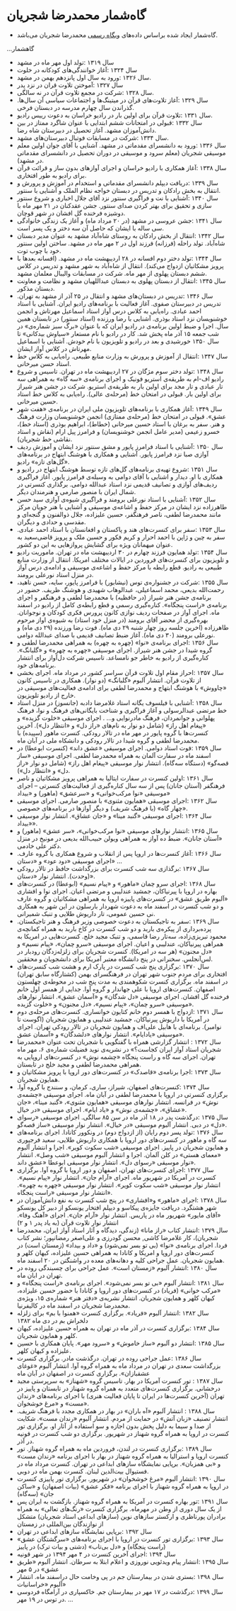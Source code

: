 # گاه‌شمار محمدرضا شجریان

* گاه‌شمار ایجاد شده براساس داده‌های [وبگاه رسمی](https://mohammadrezashajarian.com/%d9%85%d8%ad%d9%85%d8%af%d8%b1%d8%b6%d8%a7-%d8%b4%d8%ac%d8%b1%db%8c%d8%a7%d9%86/) محمدرضا شجریان می‌باشد.

...گاهشمار
- سال ۱۳۱۹
  :تولد اول مهر ماه در مشهد
- سال ۱۳۲۴
  :آغاز خوانندگی‌های کودکانه در خلوت
- سال ۱۳۲۶
  :ورود به سال اول پانزدهم بهمن در مشهد.
- سال ۱۳۲۷
  :آموختن تلاوت قران در نزد پدر
- سال ۱۳۲۸
  :شرکت در مجمع تلاوت قرآن در نه سالگی.
- سال ۱۳۲۹
  :آغاز تلاوت‌های قرآن در میتینگ‌ها و اجتماعات سیاسی آن سال‌ها. گذراندن سال چهارم مدرسه در دبستان فرخی.
- سال ۱۳۳۱
  :تلاوت قرآن برای اولین بار در رادیو خراسان به دعوت رییس رادیو.
- سال ۱۳۳۲
  :قبولی در امتحانات ششم ابتدایی با عنوان شاگرد ممتاز در بین دانش‌آموزان مشهد. آغاز تحصیل در دبیرستان شاه رضا.
- سال ۱۳۳۴
  :شرکت در مسابقات فوتبال دبیرستان‌های مشهد.
- سال ۱۳۳۶
  :ورود به دانشسرای مقدماتی در مشهد. آشنایی با آقای جوان اولین معلم موسیقی شجریان (معلم سرود و موسیقی در دوران تحصیل در دانشسرای مقدماتی در مشهد).
- سال ۱۳۳۸
  :آغاز همکاری با رادیو خراسان و اجرای آوازهای بدون ساز و قرائت قرآن برای رادیو به طور افتخاری.
- سال ۱۳۳۹
  :دریافت دیپلم دانشسرای مقدماتی و استخدام در آموزش و پرورش و انتقال به بخش رادکان و تدریس در دبستان خواجه نظام الملک و آشنایی با سنتور.
- سال ۱۳۴۰
  :آشنایی با نت و فراگیری سنتور نزد آقای جلال اخباری و شروع سنتور سازی و تحقیق برای بهتر کردن صدای سنتور. جشن عقدکنان در ۲۱ مهر ماه با دوشیزه فرخنده گل افشان در شهر قوچان.
- سال ۱۳۴۱
  :جشن عروسی در مشهد (در ۲۰ مرداد ماه) و آغاز یک زندگی خانوادگی سی ساله با ایشان که حاصل آن سه دختر و یک پسر است.
- سال ۱۳۴۲
  :انتقال از بخش رادکان به روستای شاه‌آباد مشهد به عنوان مدیر دبستان شاه‌آباد. تولد راحله (فرزانه) فرزند اول در ۲ مهر ماه در مشهد. ساختن اولین سنتور خود با چوب توت.
- سال ۱۳۴۴
  :تولد دختر دوم افسانه در ۲۸ اردیبهشت ماه در مشهد. (افسانه بعدها با پرویز مشکاتیان ازدواج می‌کند). انتقال از شاه‌آباد به شهر مشهد و تدریس در کلاس ششم دبستان پهلوی از مهر ماه. شرکت در مسابقات والیبال معلمان مشهد.
- سال ۱۳۴۵
  :انتقال از دبستان پهلوی به دبستان عبداللهیان مشهد و نظامت و معاونت دبستان مذکور.
- سال ۱۳۴۶
  :تدریس در دبستان‌های مشهد و انتقال در ۲۵ آذر از مشهد به تهران. تدریس در دبیرستان صفوی. آغاز فعالیت با برنامه‌های رادیو ایران. آشنایی با استاد احمد عبادی. راه‌یابی به کلاس درس آواز استاد اسماعیل مهرتاش و انجمن خوشنویسان نزد استاد بوذری. آشنایی با رضا ورزنده (استاد سنتور) در تابستان همین سال. اجرا و ضبط اولین برنامه‌ی در رادیو ایران که با عنوان «برگ سبز شماره‌ی» در شب جمعه ۱۵ آذر ماه پخش شد. کار در رادیو با نام مستعار «سیاوش بیدکانی» تا سال ۱۳۵۰ خورشیدی و بعد در رادیو و تلویزیون با نام خودش. آشنایی با اسماعیل مهرتاش در کلاس آواز ایشان.
- سال ۱۳۴۷
  :انتقال از آموزش و پرورش به وزارت منابع طبیعی. راه‌یابی به کلاس خط استاد حسن میرخانی.
- سال ۱۳۴۸
  :تولد دختر سوم مژگان در ۲۷ اردیبهشت ماه در تهران. تاسیس و شروع رادیو اف-ام به طریقه‌ی استریو فونیک و اجرای برنامه‌ی «سه گاه» به همراهی سه تار عبادی و تار مجد برای اولین بار به طریقه‌ی استریو. شرکت در جشن هنر شیراز برای اولین بار. قبولی در امتحان خط (مرحله‌ی عالی). راه‌یابی به کلاس خط استاد حسین میرخانی.
- سال ۱۳۴۹
  :آغاز همکاری با برنامه‌های تلویزیون ملی ایران در برنامه‌ی «هفت شهر عشق». قبولی در امتحان خط (مرحله‌ی ممتازی) انجمن خوشنویسان وزارت فرهنگ و هنر. سفر به برغان با استاد حسین میرخانی (خطاط)، ابراهیم بوذری (استاد خط)، خسرو زعیمی (مدیر عامل انجمن خوشنویسان) و فرامرز پیل ارام (نقاش و استاد نقاشی خط شجریان).
- سال ۱۳۵۰
  :آشنایی با استاد فرامرز پایور و مشق سنتور نزد ایشان و آموزش ردیف آوازی صبا نزد فرامرز پایور. آشنایی و همکاری با هوشنگ ابتهاج در برنامه‌های «گل‌های تازه» رادیو.
- سال ۱۳۵۱
  :شروع تهیه‌ی برنامه‌های گل‌های تازه توسط هوشنگ ابتهاج در رادیو و همکاری با او. دیدار و اشنایی با آقای دوامی به وسیله‌ی فرامرز پایور. آغاز فراگیری ردیف‌های آوازی و تصانیف قدیمی نزد استاد عبدالله دوامی. برگذاری کنسرتی در شمال ایران با منصور صارمی و هنرمندان دیگر.
- سال ۱۳۵۲
  :آشنایی با استاد نورعلی برومند و فراگیری شیوه‌ی آوازی سید حسن طاهرزاده نزد ایشان در مرکز حفظ و اشاعه‌ی موسیقی و آشنایی با هنر جویان مرکز مانند محمدرضا لطفی، ناصر فرهنگفر، حسین علیزاده، جلال ذوالفنون و گنجه‌ای و مقدسی و حدادی و دیگران.
- سال ۱۳۵۳
  :سفر برای کنسرت‌های هند و پاکستان و افغانستان با استاد احمد عبادی. سفر به چین و ژاپن با احمد احرار و کریم فکور و حسین ملک و پرویز قاضی‌سعید به عنوان میهمانان ویژه برای گشایش پروازهایی به این دو کشور.
- سال ۱۳۵۴
  :تولد همایون فرزند چهارم در ۳۰ اردیبهشت ماه در تهران. ماموریت رادیو و تلویزیون برای کنسرت‌های فروردین در ایالات مختلف امریکا. انتقال از وزارت منابع طبیعی به رادیو. قطع رابطه با مرکز حفظ و اشاعه‌ی موسیقی و ادامه‌ی درس آواز در منزل استاد نورعلی برومند.
- سال ۱۳۵۵
  :شرکت در جشنواره‌ی توس (نیشابور) با فرامرز پایور، سایه، حسن ناهید، رحمت‌الله بدیعی، محمد اسماعیلی، عبدالوهاب شهیدی و هوشنگ ظریف. حضور در برنامه‌ی جشن هنر شیراز (در حافظیه) با محمدرضا لطفی و فرهنگفر و اجرای برنامه‌ی «راست پنجگاه». کناره‌گیری رسمی و قطع رابطه‌ی کامل از رادیو در اسفند ماه. اجرای آواز در صفحات ردیف نوازی کانون پرورس فکری کودکان و نوجوانان. بهره‌گیری از محضر آقای برومند (در منزل خود استاد) به شیوه‌ی اواز مرحوم طاهرزاده (اخرین جلسه روز چهار شنبه ۲۹ دی ماه). فوت رضا ورزنده (۲۹ دی ماه) و نورعلی برومند (۳۰ دی ماه). آغاز ضبط تصانیف قدیمی با صدای عبدالله دوامی.
- سال ۱۳۵۶
  :اجرای برنامه‌ی «نوا» (چهره به چهره) به همراهی محمدرضا لطفی و گروه شیدا در جشن هنر شیراز. اجرای موسیقی «چهره به چهره» و «گلبانگ». کناره‌گیری از رادیو به خاطر جو نامساعد. تاسیس شرکت دل‌آواز برای انتشار برنامه‌های خود.
- سال ۱۳۵۷
  :احراز مقام اول تلاوت قرآن سراسر کشور در مرداد ماه. اجرای بخشی از تلاوت قرآن. انتشار آلبوم «گلبانگ» (دو نوار). همکاری در تاسیس کانون «چاووش» با هوشنگ ابتهاج و محمدرضا لطفی برای ادامه‌ی فعالیت‌های موسیقی در خارج از رادیو تلویزیون.
- سال ۱۳۵۸
  :آشنایی با فیلسوف یگانه استاد غلامرضا دادبه (جانسوز) در منزل استاد خط مرتضی عبدالرسولی و آغاز فراگیری و شناخت بایگانی‌های فرهنگ و نوا، فرهنگ پهلوانی و جوانمردان، فرهنگ مادرنوایی و… . اجرای موسیقی «خلوت گزیده» و «پیغام اهل راز» (شامل دو نوار به نام‌های  «راز دل» و «انتظار دل»). آخرین کنسرت‌ها با گروه پایور در مهر ماه در تالار رودکی. کنسرت ماهور (سپیده) با محمدرضا لطفی و گروه شیدا در تالار رودکی و دانشکاه ملی در آبان ماه.
- سال ۱۳۵۹
  :فوت استاد دوامی. اجرای موسیقی «عشق داند» (کنسرت ابوعطا) در اسفند ماه در سفارت آلمان به همراه محمدرضا لطفی. اجرای موسیقی «ساز قصه‌گو» (دستگاه سه‌گاه). انتشار نوار موسیقی «پیغام اهل راز» (شامل دو نوار «راز دل» و «انتظار دل»).
- سال ۱۳۶۱
  :اولین کنسرت در سفارت ایتالیا به همراهی پرویز مشکاتیان و ناصر فرهنگفر (آستان جانان) پس از سه سال کناره‌گیری از فعالیت‌های کنسرتی – اجرای موسیقی «نوا مرکب‌خوانی» و «سرعشق» (ماهور) و «بیداد»
- سال ۱۳۶۲
  :اجرای موسیقی «همایون مثنوی» با منصور صارمی. اجرای موسیقی «چهار گاه» (با فرهنگ شریف) و دیگر آوازها در برنامه‌های خصوصی.
- سال ۱۳۶۴
  :اجرای موسیقی «گنبد مینا» و «جان عشاق». انتشار نوار موسیقی «بیداد».
- سال ۱۳۶۵
  :انتشار نوارهای موسیقی «نوا مرکب‌خوانی»، «سر عشق» (ماهور) و «آستان جانان». ضبط ده آواز به همراهی ویولن حبیب‌الله بدیعی در مونیخ در منزل دکتر علی خادمی.
- سال ۱۳۶۶
  :آغاز کنسرت‌ها در اروپا پس از انقلاب و شروع همکاری با گروه عارف. اجرای موسیقی «دود عود» و «دستان» …
- سال ۱۳۶۷
  :برگذازی سه شب کنسرت برای بزرگداشت حافظ در تالار رودکی (وحدت). انتشار نوار «دستان».
- سال ۱۳۶۸
  :اجرای سرو چمان «ماهور» و «پیام نسیم» (ابوعطا) در کنسرت‌های بهاره در اروپا با پیرنیاکان،‌ جمشید عندلیبی و مرتضی اعیان. اجرای نوا و افشاری «آلبوم طریق عشق» در کنسرت‌های پاییزه اروپا به همراهی مشکاتیان و گروه عارف و دو شب کنسرت در اسفند ماه به دعوت شهردار بارسلون در این شهر به همکاری نی حسین عمومی، تار داریوش طلایی و تنبک شمیرانی.
- سال ۱۳۶۹
  :سفر به تاجیکستان به دعوت خصوصی وزیر فرهنگ و هنر تاجیکستان. پرده‌برداری از پیکره‌ی باربد و دو شب کنسرت در کاخ باربد به همراه کمانچه‌ی محمود تبریزی‌زاده، سه‌تار رضا قاسمی، و تنبک مجید خلج. کنسرت‌هایی در امریکا به همراهی پیرنیاکان، عندلیبی و اعیان. اجرای موسیقی «سرو چمان»، «پیام نسیم» و «دل مجنون» (هر سه در امریکا). کنسرت شجریان برای زلزله‌زدگان رودبار در لس‌آنجلس. سخنرانی در پنج دانشگاه معتبر آمریکا برای دانشجویان و محققین.
- سال ۱۳۷۰
  :برگزاری پنج شب کنسرت در پارک ارم و هشت شب کنسرت‌های افتخاری برای مردم جنوب شهر تهران در فرهنگسرای بهمن (کشتارگاه سابق تهران) در اسفند ماه. برگزاری کنسرت شکوهمندی به مدت پنج شب در محوطه‌ی چهلستون اصفهان. کنسرت‌های اروپا با علی جهاندار و گروه آوا. جدایی از همسر اول خانم فرخنده گل افشان. اجرای موسیقی «دل شدگان» و «آسمان عشق». انتشار نوارهای موسیقی «سرو چمان»، «پیام نسیم»، «دل مجنون» و «خلوت گزیده».
- سال ۱۳۷۱
  :ازدواج با همسر دوم خانم کتایون خوانساری. کنسرت‌های مرحله‌ی دوم در آمریکا با داریوش پیرنیاکان، جمشید عندلیبی و همایون شجریان (اگوست تا نوامبر). برنامه‌ای با هابیل علی‌اف و همایون شجریان در تالار رودکی تهران. اجرای موسیقی «یادایام». انتشار نوارهای «دلشدگان» و «آسمان عشق».
- سال ۱۳۷۲
  : انتشار گزارشی همراه با گفتگویی با شجریان تحت عنوان «محمدرضا شجریان استاد آواز ایران کجاست؟» در نشریه‌ی نوید فضیلت شماره‌ی ۶، مهر ماه تهران. اجرای سه گاه و راست پنجگاه «چشمه نوش» در کنسرت‌های اروپایی به همراهی محمدرضا لطفی و مجید خلج در تابستان.
- سال ۱۳۷۳
  :اجرا برنامه‌ی «قاصدک» در کنسرت‌های دور اروپا با پرویز مشکاتیان و همایون شجریان.
- سال ۱۳۷۴
  :کنسرت‌های اصفهان، شیراز، ساری، کرمان، و سنندج با گروه آوا. برگزاری کنسرتی در اروپا با محمدرضا لطفی در آبان ماه. اجرای موسیقی «چشمه‌ی نوش» در فرانسه. انتشار نوارهای موسیقی «همایون مثنوی»، «گنبد مینا»، «جان عشاق»، «چشمه‌ی نوش» و «یاد ایام». اجرای موسیقی «در خیال».
- سال ۱۳۷۵
  :درگذشت پدر در ۱۸ آذر ماه در سن ۸۵ سالگی. اجرای موسیقی «رسوای دل» در دبی. انتشار آلبوم موسیقی «در خیال». انتشار نوار موسیقی «ساز قصه‌گو».
- سال ۱۳۷۶
  :تولد پسر دوم رایان (از ازدواج دوم) در ونکوور کانادا. اجرای برنامه‌های سه گاه و ماهور در کنسرت‌های دور اروپا با همکاری داریوش طلایی، سعید فرجپوری و همایون شجریان در پاییز. اجرای موسیقی «شب سکوت کویر». اجرا و انتشار آلبوم «معمای هستی» در کلن آلمان. اجرا و انتشار آلبوم موسیقی «شب وصل». انتشار نوار موسیقی «رسوای دل». انتشار نوار موسیقی ابوعطا «عشق داند».
- سال ۱۳۷۷
  :اجرای کنسرت‌های تهران، اصفهان و دور اروپا با گروه آوا. برگزاری کنسرت در آمریکا در شهریور ماه. اجرای «آرام جان». انتشار نوار «پیام نسیم». انتشار نوار موسیقی «شب سکوت کویر». انتشار نوار موسیقی «چهره به چهره». انتشار نوار موسیقی «راست پنجگاه».
- سال ۱۳۷۸
  :اجرای «ماهور» و«افشاری» در پنج شب کنسرت به نفع دانش‌آموزان در شهر هشتگرد. دریافت جایزه‌ی پیکاسو و دیپلم افتخار یونسکو از دبیر کل یونسکو «آقای مایور» شهریور ماه در پاریس. انتشار نوار «آرام جان». اجرای «آهنگ وفا». انتشار نوار تلاوت قرآن (به یاد پدر ۱ و ۲)
- سال ۱۳۷۹
  :انتشار کتاب‌ «راز مانا» (زندگی، دیدگاه و آثار استاد آواز ایران، محمدرضا شجریان)، کار غلامرضا کاشی, محسن گودرزی و علی‌اصغر رمضانپور؛ نشر کتاب فردا. اجرای برنامه‌ی «نوا» (بی تو بسر نمی‌شود) و «داد و بیداد» (زمستان است) در کنسرت‌های دور اروپا و امریکا و کانادا به همراهی حسین علیزاده، کیهان کلهر و همایون شجریان. عمل جراحی کلیه و دهانه‌های معده در واشنگتن در ۲۰ اسفند ماه.
- سال ۱۳۸۰
  :انتشار آلبوم «زمستان است». عمل جراحی برای چسبندگی روده در تهران در ابان ماه.
- سال ۱۳۸۱
  :انتشار آلبوم «بی تو بسر نمی‌شود». اجرای برنامه‌ی «راست پنجگاه» و «مرکب خوانی» (فریاد) در کنسرت‌های دور اروپا و کانادا با حضور حسین علیزاده، کیهان کلهر و همایون شجریان. انتشار نشریه‌ی «دفتر هنر» شماره‌ی ۱۵، ویژه‌ی محمدرضا شجریان در اسفند ماه در کالیفرنیا.
- سال ۱۳۸۲
  :انتشار آلبوم «فریاد». برگزاری کنسرت «همنوا با بم» برای زلزله دلخراش بم در دی ماه ۱۳۸۲
- سال ۱۳۸۴
  :برگزاری کنسرت در آذر ماه در تهران به همراه حسین علیزاده، کیهان کلهر و همایون شجریان.
- سال ۱۳۸۵
  :انتشار دو آلبوم «ساز خاموش» و «سرود مهر». پایان همکاری با حسین علیزاده و کیهان کلهر.
- سال ۱۳۸۶
  :عمل جراحی روده در تهران. درگذشت مادر. برگزاری کنسرت بزرگداشت سعدی در تهران در مرداد ماه به همراه گروه آوا. انتشار آلبوم «غوغای عشقبازان». برگزاری کنسرت در اصفهان در آبان ماه
- سال ۱۳۸۷
  : تور کنسرت آمریکا در بهار. تاسیس گروه «شهناز» به سرپرستی مجید درخشانی. برگزاری کنسرت‌های متعدد به همراه گروه شهناز در تابستان و پاییز در تهران (آخرین کنسرت‌ها در ایران تا پایان فعالیت هنری) با اجرای برنامه‌های «رندان مست»‌ و‌ «مرغ خوشخوان».
- سال ۱۳۸۸
  : انتشار آلبوم «آه باران»‌ در بهار در همکاری مجدد با فرهنگ شریف. انتشار تصنیف «زبان آتش»‌ در حمایت از مردم. انتشار آلبوم «رندان مست». شکایت از صدا و سیما به دلیل پخش بدون اجازه و سو استفاده از آثار او. برگزاری تور کنسرت در اروپا به همراه گروه شهناز در شهریور. برگزاری دو شب کنسرت در قونیه در آذر.
- سال ۱۳۸۹
  :برگزاری کنسرت در لندن، فروردین ماه به همراه گروه شهناز. تور کنسرت اروپا و استرالیا به همراه گروه شهناز در بهار با اجرای برنامه «رندان مست» و «بی همزبان». برپایی نمایشگاه سازهای ابداعی در تهران. کنسرت مرداد ماه در فستیوال بیت‌الدین لبنان. کنسرت بهمن ماه در دوبی.
- سال ۱۳۹۰
  :انتشار آلبوم «مرغ خوشخوان»‌ در شهریور. برگزاری تور پاییزی کنسرت در اروپا به همراه گروه شهناز با اجرای برنامه «فکر عشق» (بیات اصفهان) و «ساکن جان» (سه‌گاه)
- سال ۱۳۹۱
  :تور بهاره کنسرت در آمریکا به همراه گروه شهناز. بازگشت به ایران پس از یک سال دوری از وطن در مهرماه. برگزاری کنسرت «رنگ‌های تعالی» به همراه برادران پورناظری و ارکستر سازهای نوین (سازهای ابداعی استاد شجریان) متشکل از نوازندگان بین‌المللی در زمستان
- سال ۱۳۹۲
  :برپایی نمایشگاه سازهای ابداعی در تهران
- سال ۱۳۹۳
  :برگزاری تور کنسرت در اروپا با اجرای برنامه‌های «سرگشتگان عشق» (راست پنجگاه) و «دل بی‌تاب» (دشتی و بیات ترک) در پاییز
- سال ۱۳۹۴
  :اجرای آخرین کنسرت در ۴ مهر ۱۳۹۴ در شهر قونیه
- سال ۱۳۹۵
  :انتشار پیام ویدئویی نوروزی و اعلام ابتلا به سرطان. انتشار آلبوم «طریق عشق» در ۵ مهر
- سال ۱۳۹۸
  :بستری شدن در بیمارستان جم در پی وخامت حال دراسفند ماه. انتشار آلبوم «خراسانیات»
- سال ۱۳۹۹
  :درگذشت در ۱۷ مهر در بیمارستان جم. خاکسپاری در آرامگاه فردوسی در توس در ۱۹ مهر.
...
